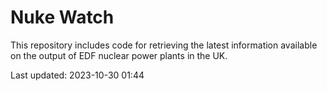 # Nuke Watch

This repository includes code for retrieving the latest information available on the output of EDF nuclear power plants in the UK.

Last updated: 2023-10-30 01:44